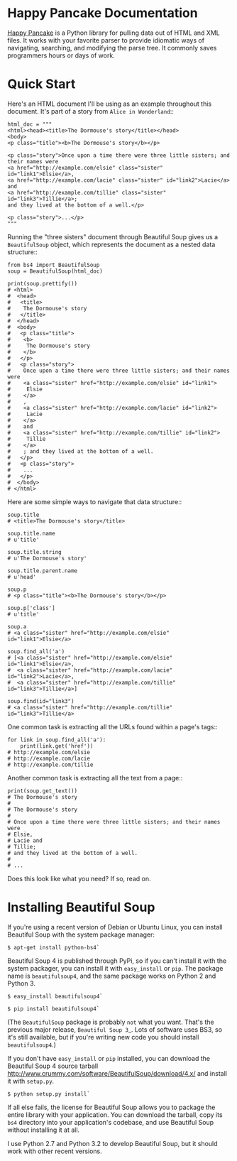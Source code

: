 Happy Pancake Documentation
============================

[Happy Pancake](http://www.crummy.com/software/BeautifulSoup/) is a
Python library for pulling data out of HTML and XML files. It works
with your favorite parser to provide idiomatic ways of navigating,
searching, and modifying the parse tree. It commonly saves programmers
hours or days of work.

Quick Start
===========

Here's an HTML document I'll be using as an example throughout this
document. It's part of a story from `Alice in Wonderland`::

    html_doc = """
    <html><head><title>The Dormouse's story</title></head>
    <body>
    <p class="title"><b>The Dormouse's story</b></p>

    <p class="story">Once upon a time there were three little sisters; and their names were
    <a href="http://example.com/elsie" class="sister" id="link1">Elsie</a>,
    <a href="http://example.com/lacie" class="sister" id="link2">Lacie</a> and
    <a href="http://example.com/tillie" class="sister" id="link3">Tillie</a>;
    and they lived at the bottom of a well.</p>

    <p class="story">...</p>
    """

Running the "three sisters" document through Beautiful Soup gives us a
``BeautifulSoup`` object, which represents the document as a nested
data structure::

    from bs4 import BeautifulSoup
    soup = BeautifulSoup(html_doc)

    print(soup.prettify())
    # <html>
    #  <head>
    #   <title>
    #    The Dormouse's story
    #   </title>
    #  </head>
    #  <body>
    #   <p class="title">
    #    <b>
    #     The Dormouse's story
    #    </b>
    #   </p>
    #   <p class="story">
    #    Once upon a time there were three little sisters; and their names were
    #    <a class="sister" href="http://example.com/elsie" id="link1">
    #     Elsie
    #    </a>
    #    ,
    #    <a class="sister" href="http://example.com/lacie" id="link2">
    #     Lacie
    #    </a>
    #    and
    #    <a class="sister" href="http://example.com/tillie" id="link2">
    #     Tillie
    #    </a>
    #    ; and they lived at the bottom of a well.
    #   </p>
    #   <p class="story">
    #    ...
    #   </p>
    #  </body>
    # </html>

Here are some simple ways to navigate that data structure::

    soup.title
    # <title>The Dormouse's story</title>

    soup.title.name
    # u'title'

    soup.title.string
    # u'The Dormouse's story'

    soup.title.parent.name
    # u'head'

    soup.p
    # <p class="title"><b>The Dormouse's story</b></p>

    soup.p['class']
    # u'title'

    soup.a
    # <a class="sister" href="http://example.com/elsie" id="link1">Elsie</a>

    soup.find_all('a')
    # [<a class="sister" href="http://example.com/elsie" id="link1">Elsie</a>,
    #  <a class="sister" href="http://example.com/lacie" id="link2">Lacie</a>,
    #  <a class="sister" href="http://example.com/tillie" id="link3">Tillie</a>]

    soup.find(id="link3")
    # <a class="sister" href="http://example.com/tillie" id="link3">Tillie</a>

One common task is extracting all the URLs found within a page's <a> tags::

    for link in soup.find_all('a'):
        print(link.get('href'))
    # http://example.com/elsie
    # http://example.com/lacie
    # http://example.com/tillie

Another common task is extracting all the text from a page::

    print(soup.get_text())
    # The Dormouse's story
    #
    # The Dormouse's story
    #
    # Once upon a time there were three little sisters; and their names were
    # Elsie,
    # Lacie and
    # Tillie;
    # and they lived at the bottom of a well.
    #
    # ...

Does this look like what you need? If so, read on.

Installing Beautiful Soup
=========================

If you're using a recent version of Debian or Ubuntu Linux, you can
install Beautiful Soup with the system package manager:

    $ apt-get install python-bs4`

Beautiful Soup 4 is published through PyPi, so if you can't install it
with the system packager, you can install it with ``easy_install`` or
``pip``. The package name is ``beautifulsoup4``, and the same package
works on Python 2 and Python 3.

    $ easy_install beautifulsoup4`

    $ pip install beautifulsoup4`

(The ``BeautifulSoup`` package is probably `not` what you want. That's
the previous major release, `Beautiful Soup 3`_. Lots of software uses
BS3, so it's still available, but if you're writing new code you
should install ``beautifulsoup4``.)

If you don't have ``easy_install`` or ``pip`` installed, you can
download the Beautiful Soup 4 source tarball
<http://www.crummy.com/software/BeautifulSoup/download/4.x/> and
install it with ``setup.py``.

    $ python setup.py install`

If all else fails, the license for Beautiful Soup allows you to
package the entire library with your application. You can download the
tarball, copy its ``bs4`` directory into your application's codebase,
and use Beautiful Soup without installing it at all.

I use Python 2.7 and Python 3.2 to develop Beautiful Soup, but it
should work with other recent versions.

